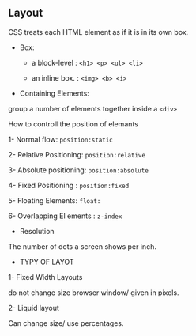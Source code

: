
## **Layout**

CSS treats each HTML element as if it is in its
own box.

- Box:

  - a block-level : `<h1> <p> <ul> <li>`

  - an inline box. : `<img> <b> <i>`

- Containing Elements:

group a number of elements together inside a `<div>`

How to controll the position of elemants 

1- Normal flow: `position:static`

2- Relative Positioning: `position:relative`

3- Absolute positioning: `position:absolute`

4- Fixed Positioning : `position:fixed`

5- Floating Elements: `float:`

6- Overlapping El ements : `z-index`


- Resolution

The number of dots a screen shows per inch.

- TYPY OF LAYOT

1- Fixed Width Layouts

do not change size browser window/
 given in pixels.

2- Liquid layout

 Can change size/
use percentages.

